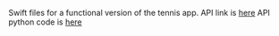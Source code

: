 Swift files for a functional version of the tennis app.
API link is [here](http://tennis-lb-api-308609498.us-east-1.elb.amazonaws.com/docs#/default/upload_video_upload_post)
API python code is [here](http://youtube.com)
